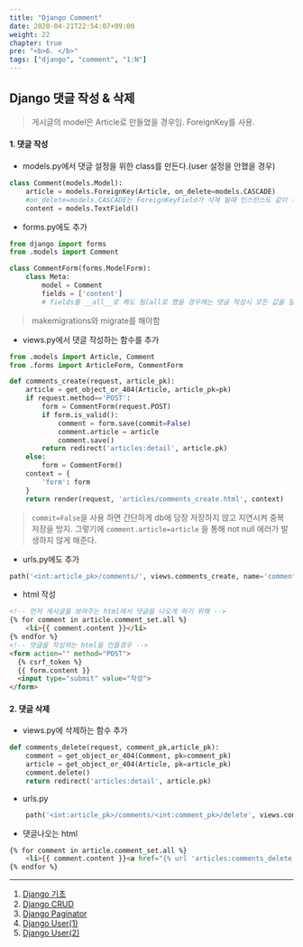 ```yaml
---
title: "Django Comment"
date: 2020-04-21T22:54:07+09:00
weight: 22
chapter: true
pre: "<b>6. </b>"
tags: ["django", "comment", "1:N"]
---
```


## Django 댓글 작성 & 삭제

> 게시글의 model은 Article로 만들었을 경우임. ForeignKey를 사용.

#### 1. 댓글 작성

- models.py에서 댓글 설정을 위한 class를 만든다.(user 설정을 안했을 경우)

```python
class Comment(models.Model):
    article = models.ForeignKey(Article, on_delete=models.CASCADE)
    #on_delete=models.CASCADE는 ForeignKeyField가 삭제 될때 인스턴스도 같이 삭제
    content = models.TextField()
```

- forms.py에도 추가

```python
from django import forms
from .models import Comment

class CommentForm(forms.ModelForm):
    class Meta:
        model = Comment
        fields = ['content']
        # fields를 __all__로 해도 됨(all로 했을 경우에는 댓글 작성시 모든 값을 잘 입력 해야한다. *all로 하고 필요한 값을 입력 안했을 경우 저장이 되지 않음)
```

> makemigrations와 migrate를 해야함

- views.py에서 댓글 작성하는 함수를 추가

```python
from .models import Article, Comment
from .forms import ArticleForm, CommentForm

def comments_create(request, article_pk):
    article = get_object_or_404(Article, article_pk=pk)
    if request.method=='POST':
        form = CommentForm(request.POST)
        if form.is_valid():
            comment = form.save(commit=False)
            comment.article = article
            comment.save()
        return redirect('articles:detail', article.pk)
    else:
        form = CommentForm()
    context = {
        'form': form
    }
    return render(request, 'articles/comments_create.html', context)
```

> `commit=False`을 사용 하면 간단하게 db에 당장 저장하지 않고 지연시켜 중복 저장을 방지. 그렇기에 `comment.article=article` 을 통해  not null 에러가 발생하지 않게 해준다. 

- urls.py에도 추가

```python
path('<int:article_pk>/comments/', views.comments_create, name='comments_create'),
```

- html 작성

```html
<!-- 먼저 게시글을 보여주는 html에서 댓글을 나오게 하기 위해 -->
{% for comment in article.comment_set.all %}
	<li>{{ comment.content }}</li>
{% endfor %}
<!-- 댓글을 작성하는 html을 만들경우 -->
<form action="" method="POST">
  {% csrf_token %}
  {{ form.content }}
  <input type="submit" value="작성">
</form>
```

#### 2. 댓글 삭제

- views.py에 삭제하는 함수 추가

```python
def comments_delete(request, comment_pk,article_pk):
    comment = get_object_or_404(Comment, pk=comment_pk)
    article = get_object_or_404(Article, pk=article_pk)
    comment.delete()
    return redirect('articles:detail', article.pk)
```

- urls.py

```python
    path('<int:article_pk>/comments/<int:comment_pk>/delete', views.comments_delete, name='comments_delete')
```

- 댓글나오는 html

```html
{% for comment in article.comment_set.all %}
	<li>{{ comment.content }}<a href="{% url 'articles:comments_delete' article.pk comment.pk %}">삭제</a></li>
{% endfor %}
```



----

1. [Django 기초](https://dongyeopgu.github.io/cont/django_start.html)
2. [Django CRUD](https://dongyeopgu.github.io/cont/django_crud.html)
3. [Django Paginator](https://dongyeopgu.github.io/cont/django_paginator.html)
4. [Django User(1)](https://dongyeopgu.github.io/cont/django_login.html)
5. [Django User(2)](https://dongyeopgu.github.io/cont/django_change_user.html)

